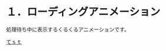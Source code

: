 # １．ローディングアニメーション
処理待ち中に表示するくるくるアニメーションです。

<a href="MJLibs_01LoadingAnimation/index.html" target="blank">てｓｔ</a>
